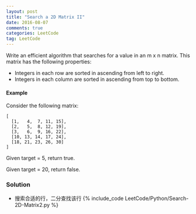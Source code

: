 ```yaml
---
layout: post
title: "Search a 2D Matrix II"
date: 2016-08-07
comments: true
categories: LeetCode
tag: LeetCode
---
```



Write an efficient algorithm that searches for a value in an m x n matrix. This matrix has the following properties:

* Integers in each row are sorted in ascending from left to right.
* Integers in each column are sorted in ascending from top to bottom.

#### Example

Consider the following matrix:
```
[
  [1,   4,  7, 11, 15],
  [2,   5,  8, 12, 19],
  [3,   6,  9, 16, 22],
  [10, 13, 14, 17, 24],
  [18, 21, 23, 26, 30]
]
```
Given target = 5, return true.

Given target = 20, return false.

<!--more-->
### Solution
* 搜索合适的行，二分查找该行
{% include_code LeetCode/Python/Search-2D-Matrix2.py %}
